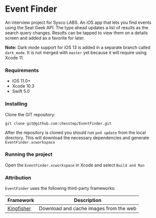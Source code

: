 # Event Finder

An interview project for Sysco LABS. An iOS app that lets you find events using the Seat Geek API. The type ahead updates a list of results as the search query changes. Results can be tapped to view them on a details screen and added as a favorite for later.

**Note:** Dark mode support for iOS 13 is added in a separate branch called `dark_mode`. It is not merged with `master` yet because it will require using Xcode 11.

### Requirements

* iOS 11.0+
* Xcode 10.3
* Swift 5.0


### Installing

Clone the GIT repository:

```
git clone git@github.com:chesstep/EventFinder.git
```

After the repository is cloned you should run `pod update` from the local directory. This will download the necessary dependencies and generate `EventFinder.xcworkspace`

### Running the project

Open the `EventFinder.xcworkspace` in Xcode and select `Build and Run`

### Attribution

`EventFinder` uses the following third-party frameworks:

| Framework | Description |
|---|---|
| [Kingfisher](https://github.com/onevcat/Kingfisher) | Download and cache images from the web |
